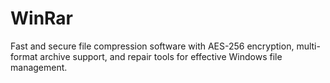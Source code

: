 # WinRar
Fast and secure file compression software with AES-256 encryption, multi-format archive support, and repair tools for effective Windows file management.
